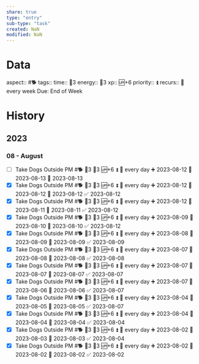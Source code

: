 ```yaml
---
share: true
type: "entry"
sub-type: "task"
created: NaN 
modified: NaN
---
```

# Data
aspect:: #🐕
tags:: 
time:: 🍅3
energy:: 🥄3
xp:: 🆙+6
priority:: ⏫
recurs:: 🔁 every week
Due: End of Week
# History
## 2023
### 08 - August
- [ ] Take Dogs Outside PM #🐕 🍅3 🥄3 🆙+6 ⏫ 🔁 every day ➕ 2023-08-12 🛫 2023-08-13 📅 2023-08-13
- [x] Take Dogs Outside PM #🐕 🍅3 🥄3 🆙+6 ⏫ 🔁 every day ➕ 2023-08-12 🛫 2023-08-12 📅 2023-08-12 ✅ 2023-08-12
- [x] Take Dogs Outside PM #🐕 🍅3 🥄3 🆙+6 ⏫ 🔁 every day ➕ 2023-08-12 🛫 2023-08-11 📅 2023-08-11 ✅ 2023-08-12
- [x] Take Dogs Outside PM #🐕 🍅3 🥄3 🆙+6 ⏫ 🔁 every day ➕ 2023-08-09 🛫 2023-08-10 📅 2023-08-10 ✅ 2023-08-12
- [x] Take Dogs Outside PM #🐕 🍅3 🥄3 🆙+6 ⏫ 🔁 every day ➕ 2023-08-08 🛫 2023-08-09 📅 2023-08-09 ✅ 2023-08-09
- [x] Take Dogs Outside PM #🐕 🍅3 🥄3 🆙+6 ⏫ 🔁 every day ➕ 2023-08-07 🛫 2023-08-08 📅 2023-08-08 ✅ 2023-08-08
- [x] Take Dogs Outside PM #🐕 🍅3 🥄3 🆙+6 ⏫ 🔁 every day ➕ 2023-08-07 🛫 2023-08-07 📅 2023-08-07 ✅ 2023-08-07
- [x] Take Dogs Outside PM #🐕 🍅3 🥄3 🆙+6 ⏫ 🔁 every day ➕ 2023-08-07 🛫 2023-08-06 📅 2023-08-06 ✅ 2023-08-07
- [x] Take Dogs Outside PM #🐕 🍅3 🥄3 🆙+6 ⏫ 🔁 every day ➕ 2023-08-04 🛫 2023-08-05 📅 2023-08-05 ✅ 2023-08-07
- [x] Take Dogs Outside PM #🐕 🍅3 🥄3 🆙+6 ⏫ 🔁 every day ➕ 2023-08-04 🛫 2023-08-04 📅 2023-08-04 ✅ 2023-08-04
- [x] Take Dogs Outside PM #🐕 🍅3 🥄3 🆙+6 ⏫ 🔁 every day ➕ 2023-08-02 🛫 2023-08-03 📅 2023-08-03 ✅ 2023-08-04
- [x] Take Dogs Outside PM #🐕 🍅3 🥄3 🆙+6 ⏫ 🔁 every day ➕ 2023-08-02 🛫 2023-08-02 📅 2023-08-02 ✅ 2023-08-02